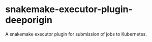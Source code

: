 # snakemake-executor-plugin-deeporigin

A snakemake executor plugin for submission of jobs to Kubernetes.